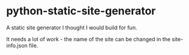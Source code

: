 # python-static-site-generator

A static site generator I thought I would build for fun.  

It needs a lot of work - the name of the site can be changed in the site-info.json file.
